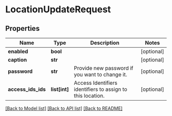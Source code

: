 # LocationUpdateRequest

## Properties
Name | Type | Description | Notes
------------ | ------------- | ------------- | -------------
**enabled** | **bool** |  | [optional] 
**caption** | **str** |  | [optional] 
**password** | **str** | Provide new password if you want to change it. | [optional] 
**access_ids_ids** | **list[int]** | Access Identifiers identifiers to assign to this location. | [optional] 

[[Back to Model list]](../README.md#documentation-for-models) [[Back to API list]](../README.md#documentation-for-api-endpoints) [[Back to README]](../README.md)

